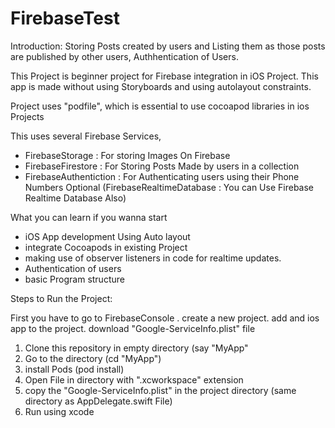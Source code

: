 # FirebaseTest
Introduction: Storing Posts created by users and Listing them as those posts are published by other users, Authhentication of Users.

This Project is beginner project for Firebase integration in iOS Project. This app is made without using Storyboards and using autolayout constraints.

Project uses "podfile", which is essential to use cocoapod libraries in ios Projects

This uses several Firebase Services,
 - FirebaseStorage : For storing Images On Firebase
 - FirebaseFirestore : For Storing Posts Made by users in a collection
 - FirebaseAuthentiction : For Authenticating users using their Phone Numbers
 Optional (FirebaseRealtimeDatabase : You can Use Firebase Realtime Database Also)
 
 What you can learn if you wanna start
  - iOS App development Using Auto layout
  - integrate Cocoapods in existing Project
  - making use of observer listeners in code for realtime updates.
  - Authentication of users
  - basic Program structure

Steps to Run the Project:

First you have to go to FirebaseConsole . 
create a new project.
add and ios app to the project. 
download "Google-ServiceInfo.plist" file

1. Clone this repository in empty directory (say "MyApp"
2. Go to the directory (cd "MyApp")
3. install Pods (pod install)
4. Open File in directory with ".xcworkspace" extension 
5. copy the "Google-ServiceInfo.plist" in the project directory (same directory as AppDelegate.swift File)
6. Run using xcode
